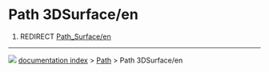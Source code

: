 # Path 3DSurface/en
1.  REDIRECT [Path_Surface/en](Path_Surface/en.md)



---
![](images/Right_arrow.png) [documentation index](../README.md) > [Path](Path_Workbench.md) > Path 3DSurface/en
